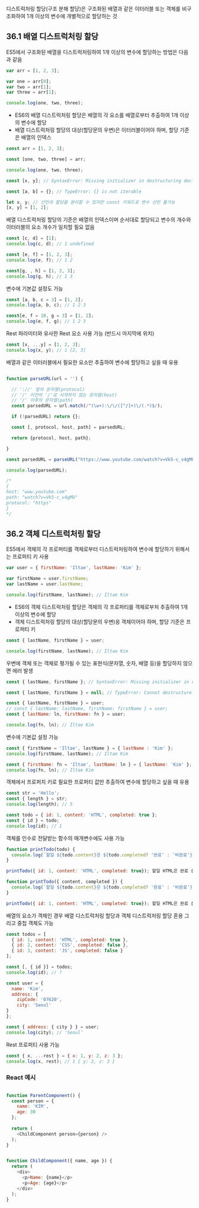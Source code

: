 
디스트럭처링 할당(구조 분해 할당)은 구조화된 배열과 같은 이터러블 또는 객체를 비구조화하여 1개 이상의 변수에 개별적으로 할당하는 것

## 36.1 배열 디스트럭처링 할당

ES5에서 구조화된 배열을 디스트럭처링하여 1개 이상의 변수에 할당하는 방법은 다음과 같음

```javascript
var arr = [1, 2, 3];

var one = arr[0];
var two = arr[1];
var three = arr[1];

console.log(one, two, three);
```

- ES6의 배열 디스트럭처링 할당은 배열의 각 요소를 배열로부터 추출하여 1개 이상의 변수에 할당
- 배열 디스트럭처링 할당의 대상(할당문의 우변)은 이터러블이어야 하며, 할당 기준은 배열의 인덱스

```javascript
const arr = [1, 2, 3];

const [one, two, three] = arr;

console.log(one, two, three);
```

```javascript
const [x, y]; // SyntaxError: Missing initializer in destructuring declaration

const [a, b] = {}; // TypeError: {} is not iterable

let x, y; // 선언과 할당을 분리할 수 있지만 const 키워드로 변수 선언 불가능
[x, y] = [1, 2];
```

배열 디스트럭처링 할당의 기준은 배열의 인덱스이며 순서대로 할당되고 변수의 개수와 이터러블의 요소 개수가 일치할 필요 없음

```javascript
const [c, d] = [1];
console.log(c, d); // 1 undefined

const [e, f] = [1, 2, 3];
console.log(e, f); // 1 2

const[g, , h] = [1, 2, 3];
console.log(g, h); // 1 3
```

변수에 기본값 설정도 가능

```javascript
const [a, b, c = 3] = [1, 2];
console.log(a, b, c); // 1 2 3

const[e, f = 10, g = 3] = [1, 2];
console.log(e, f, g); // 1 2 3
```

Rest 파라미터와 유사한 Rest 요소 사용 가능 (반드시 마지막에 위치)

```javascript
const [x, ...y] = [1, 2, 3];
console.log(x, y); // 1 [2, 3]
```

배열과 같은 이터러블에서 필요한 요소만 추출하여 변수에 할당하고 싶을 때 유용

```javascript

function parseURL(url = '') {

  // '://' 앞의 문자열(protocol)
  // '/' 이전의 '/'로 시작하지 않는 문자열(host)
  // '/' 이후의 문자열(path)
  const parsedURL = url.match(/^(\w+):\/\/([^/]+)\/(.*)$/);

  if (!parsedURL) return {};

  const [, protocol, host, path] = parsedURL;

  return {protocol, host, path};

}

const parsedURL = parseURL("https://www.youtube.com/watch?v=Vk5-c_v4gMU");

console.log(parsedURL);

/*
{
host: "www.youtube.com"
path: "watch?v=Vk5-c_v4gMU"
protocol: "https"
}
*/
```

## 36.2 객체 디스트럭처링 할당

ES5에서 객체의 각 프로퍼티를 객체로부터 디스트럭처링하여 변수에 할당하기 위해서는 프로퍼티 키 사용

```javascript
var user = { firstName: 'Iltae', lastName: 'Kim' };

var firstName = user.firstName;
var lastName = user.lastName;

console.log(firstName, lastName); // Iltae Kim
```

- ES6의 객체 디스트럭처링 할당은 객체의 각 프로퍼티를 객체로부처 추출하여 1개 이상의 변수에 할당
- 객체 디스트럭처링 할당의 대상(할당문의 우변)응 객체이어야 하며, 할당 기준은 프로퍼티 키

```javascript
const { lastName, firstName } = user;

console.log(firstName, lastName); // Iltae Kim
```

우변에 객체 또는 객체로 평가될 수 있는 표현식(문자열, 숫자, 배열 등)을 할당하지 않으면 에러 발생

```javascript
const { lastName, firstName }; // SyntaxError: Missing initializer in destructuring declaration

const { lastName, firstName } = null; // TypeError: Cannot destructure property 'lastName' of 'null' as it is null.
```

```javascript
const { lastName, firstName } = user;
// const { lastName: lastName, firstName: firstName } = user;
const { lastName: ln, firstName: fn } = user;

console.log(fn, ln); // Iltae Kim
```

변수에 기본값 설정 가능

```javascript
const { firstName = 'Iltae', lastName } = { lastName : 'Kim' };
console.log(firstName, lastName); // Iltae Kim

const { firstName: fn = 'Iltae', lastName: ln } = { lastName: 'Kim' };
console.log(fn, ln); // Iltae Kim
```

객체에서 프로퍼치 키로 필요한 프로퍼티 값만 추출하여 변수에 할당하고 싶을 때 유용

```javascript
const str = 'Hello';
const { length } = str;
console.log(length); // 5

const todo = { id: 1, content: 'HTML', completed: true };
const { id } = todo;
console.log(id); // 1
```

객체를 인수로 전달받는 함수의 매개변수에도 사용 가능

```javascript
function printTodo(todo) {
  console.log(`할일 ${todo.content}은 ${todo.completed? '완료' : '비완료'} 상태입니다.`
}

printTodo({ id: 1, content: 'HTML', completed: true}); 할일 HTML은 완료 상태입니다.
```

```javascript
function printTodo({ content, completed }) {
  console.log(`할일 ${todo.content}은 ${todo.completed? '완료' : '비완료'} 상태입니다.`
}

printTodo({ id: 1, content: 'HTML', completed: true}); 할일 HTML은 완료 상태입니다.
```

배열의 요소가 객체인 경우 배열 디스트럭처링 할당과 객체 디스트럭처링 할당 혼용 그리고 중첩 객체도 가능

```javascript
const todos = [
  { id: 1, content: 'HTML', completed: true },
  { id: 2, content: 'CSS', completed: false },
  { id: 3, content: 'JS', completed: false }
];

const [, { id }] = todos;
console.log(id); // ?

const user = {
  name: 'Kim',
  address: {
    zipCode: '07620',
    city: 'Seoul'
}
};

const { address: { city } } = user;
console.log(city); // 'Seoul’
```

Rest 프로퍼티 사용 가능

```javascript
const { x, ...rest } = { x: 1, y: 2, z: 3 };
console.log(x, rest); // 1 { y: 2, z: 3 }
```

### React 예시
```javascript

function ParentComponent() {
  const person = {
    name: 'KIM',
    age: 30
  };
  
  return (
    <ChildComponent person={person} />
  );
}


function ChildComponent({ name, age }) {
  return (
    <div>
      <p>Name: {name}</p>
      <p>Age: {age}</p>
    </div>
  );
}

```
